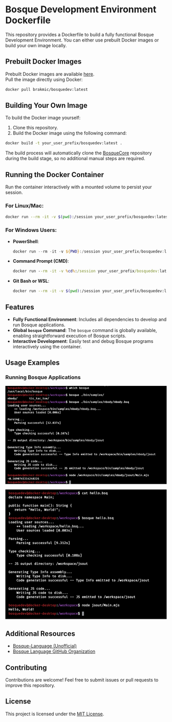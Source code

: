 # Bosque Development Environment Dockerfile

This repository provides a Dockerfile to build a fully functional Bosque Development Environment. You can either use prebuilt Docker images or build your own image locally.

## Prebuilt Docker Images
Prebuilt Docker images are available [here](https://hub.docker.com/r/brakmic/bosquedev).  
Pull the image directly using Docker:

```bash
docker pull brakmic/bosquedev:latest
```

## Building Your Own Image
To build the Docker image yourself:

1. Clone this repository.
2. Build the Docker image using the following command:

```bash
docker build -t your_user_prefix/bosquedev:latest .
```

The build process will automatically clone the [BosqueCore](https://github.com/BosqueLanguage/BosqueCore) repository during the build stage, so no additional manual steps are required.

## Running the Docker Container

Run the container interactively with a mounted volume to persist your session.

### For Linux/Mac:
```bash
docker run --rm -it -v $(pwd):/session your_user_prefix/bosquedev:latest
```

### For Windows Users:
- **PowerShell**:
  ```powershell
  docker run --rm -it -v ${PWD}:/session your_user_prefix/bosquedev:latest
  ```

- **Command Prompt (CMD)**:
  ```cmd
  docker run --rm -it -v %cd%:/session your_user_prefix/bosquedev:latest
  ```

- **Git Bash or WSL**:
  ```bash
  docker run --rm -it -v $(pwd):/session your_user_prefix/bosquedev:latest
  ```

## Features
- **Fully Functional Environment**: Includes all dependencies to develop and run Bosque applications.
- **Global `bosque` Command**: The `bosque` command is globally available, enabling straightforward execution of Bosque scripts.
- **Interactive Development**: Easily test and debug Bosque programs interactively using the container.

## Usage Examples

### Running Bosque Applications
![Running Bosque Application](./assets/images/running_bosque.png)

![Running Another Bosque Application](./assets/images/running_bosque_2.png)

## Additional Resources
- [Bosque-Language (Unofficial)](https://bosque-lang.org)
- [Bosque Language GitHub Organization](https://github.com/BosqueLanguage)

## Contributing
Contributions are welcome! Feel free to submit issues or pull requests to improve this repository.

## License
This project is licensed under the [MIT License](./LICENSE).
